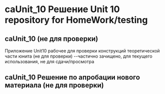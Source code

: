 # caUnit_10 Решение Unit 10 repository for HomeWork/testing
## caUnit_10  (не для проверки)
Приложение Unit10 рабочее для проверки конструкций теоретической части юнита (не для проверки)
--частично зачищено, для текущего использования, не для сдачи/просмотра

## caUnit_10 Решение по апробации нового материала (не для проверки)
